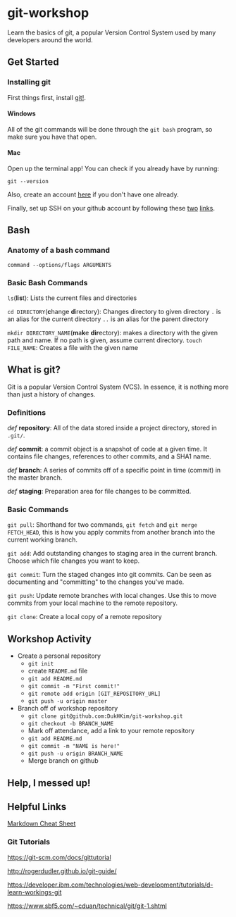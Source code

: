 # git-workshop
Learn the basics of git, a popular Version Control System used by many developers around the world.


## Get Started

### Installing git


First things first, install [git!](https://git-scm.com/downloads). 

#### Windows
All of the git commands will be done through the `git bash` program, so make sure you have that open.

#### Mac
Open up the terminal app! 
You can check if you already have by running:
```
git --version
```

Also, create an account [here](https://github.com/) if you don't have one already.

Finally, set up SSH on your github account by following these [two](https://help.github.com/en/github/authenticating-to-github/generating-a-new-ssh-key-and-adding-it-to-the-ssh-agent) [links](https://help.github.com/en/github/authenticating-to-github/adding-a-new-ssh-key-to-your-github-account).



## Bash 

### Anatomy of a bash command

`command --options/flags ARGUMENTS`


### Basic Bash Commands

`ls`(**l**i**s**t): Lists the current files and directories

`cd DIRECTORY`(**c**hange **d**irectory): Changes directory to given directory 
`.` is an alias for the current directory
`..` is an alias for the parent directory

`mkdir DIRECTORY_NAME`(**m**a**k**e **dir**ectory): makes a directory with the given path and name. If no path is given, assume current directory.
`touch FILE_NAME`: Creates a file with the given name


## What is git?

Git is a popular Version Control System (VCS). In essence, it is nothing more than just a history of changes. 


### Definitions

*def* **repository**: All of the data stored inside a project directory, stored in `.git/`.

*def* **commit**: a commit object is a snapshot of code at a given time. It contains file changes, references to other commits, and a SHA1 name.

*def* **branch**: A series of commits off of a specific point in time (commit) in the master branch.

*def* **staging**: Preparation area for file changes to be committed.


### Basic Commands

`git pull`: Shorthand for two commands, `git fetch` and `git merge FETCH_HEAD`, this is how you apply commits from another branch into the current working branch.

`git add`: Add outstanding changes to staging area in the current branch. Choose which file changes you want to keep.

`git commit`: Turn the staged changes into git commits. Can be seen as documenting and "committing" to the changes you've made. 

`git push`: Update remote branches with local changes. Use this to move commits from your local machine to the remote repository.

`git clone`: Create a local copy of a remote repository

## Workshop Activity
- Create a personal repository
    - `git init`
    - create `README.md` file
    - `git add README.md`
    - `git commit -m "First commit!"`
    - `git remote add origin [GIT_REPOSITORY_URL]`
    - `git push -u origin master`
- Branch off of workshop repository
    - `git clone git@github.com:DukHKim/git-workshop.git`
    - `git checkout -b BRANCH_NAME`
    - Mark off attendance, add a link to your remote repository
    - `git add README.md`
    - `git commit -m "NAME is here!"`
    - `git push -u origin BRANCH_NAME`
    - Merge branch on github
    
## Help, I messed up!


## Helpful Links

[Markdown Cheat Sheet](https://guides.github.com/features/mastering-markdown/)

### Git Tutorials
https://git-scm.com/docs/gittutorial

http://rogerdudler.github.io/git-guide/

https://developer.ibm.com/technologies/web-development/tutorials/d-learn-workings-git

https://www.sbf5.com/~cduan/technical/git/git-1.shtml

